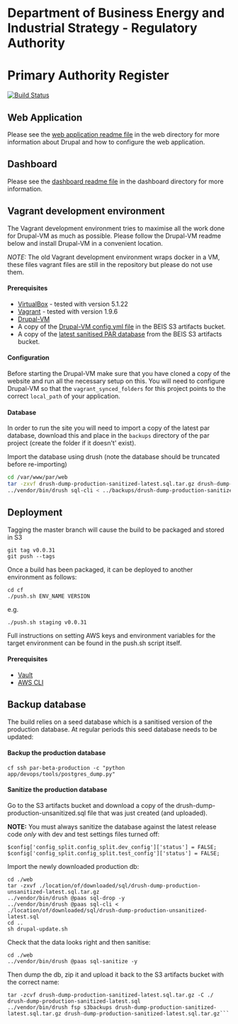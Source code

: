 # Department of Business Energy and Industrial Strategy - Regulatory Authority

# Primary Authority Register

[![Build Status](https://travis-ci.org/UKGovernmentBEIS/beis-primary-authority-register.svg?branch=master)](https://travis-ci.org/UKGovernmentBEIS/beis-primary-authority-register)

## Web Application

Please see the [web application readme file](https://github.com/TransformCore/beis-par-beta/blob/master/web/README.md) in the web directory for more information about Drupal and how to configure the web application.

## Dashboard

Please see the [dashboard readme file](https://github.com/TransformCore/beis-par-beta/blob/master/dashboard/README.md) in the dashboard directory for more information.

## Vagrant development environment

The Vagrant development environment tries to maximise all the work done for Drupal-VM as much as possible. Please follow the Drupal-VM readme below and install Drupal-VM in a convenient location.

*NOTE:* The old Vagrant development environment wraps docker in a VM, these files vagrant files are still in the repository but please do not use them.

#### Prerequisites

* [VirtualBox](https://www.virtualbox.org/wiki/Downloads) - tested with version 5.1.22
* [Vagrant](https://www.vagrantup.com/downloads.html) - tested with version 1.9.6
* [Drupal-VM](https://github.com/kalpaitch/drupal-vm)
* A copy of the [Drupal-VM config.yml file](https://s3.eu-west-2.amazonaws.com/beis-par-artifacts/dev/config.yml) in the BEIS S3 artifacts bucket.
* A copy of the [latest sanitised PAR database](https://s3.eu-west-2.amazonaws.com/beis-par-artifacts/backups/drush-dump-production-sanitized-latest.sql.tar.gz) from the BEIS S3 artifacts bucket.

#### Configuration

Before starting the Drupal-VM make sure that you have cloned a copy of the website and run all the necessary setup on this. You will need to configure Drupal-VM so that the `vagrant_synced_folders` for this project points to the correct `local_path` of your application.

#### Database

In order to run the site you will need to import a copy of the latest par database, download this and place in the `backups` directory of the par project (create the folder if it doesn't' exist).

Import the database using drush (note the database should be truncated before re-importing)
```bash
cd /var/www/par/web
tar -zxvf drush-dump-production-sanitized-latest.sql.tar.gz drush-dump-production-sanitized-latest.sql
../vendor/bin/drush sql-cli < ../backups/drush-dump-production-sanitized-latest.sql
```
    
## Deployment

Tagging the master branch will cause the build to be packaged and stored in S3

    git tag v0.0.31
    git push --tags
    
Once a build has been packaged, it can be deployed to another environment as follows:

    cd cf
    ./push.sh ENV_NAME VERSION
    
e.g.

    ./push.sh staging v0.0.31    
    
Full instructions on setting AWS keys and environment variables for the target environment can be found in the push.sh script itself.

#### Prerequisites

* [Vault](https://www.vaultproject.io/)
* [AWS CLI](https://aws.amazon.com/cli/)

## Backup database

The build relies on a seed database which is a sanitised version of the production database. At regular periods this seed database needs to be updated:

#### Backup the production database
```
cf ssh par-beta-production -c "python app/devops/tools/postgres_dump.py"
```

#### Sanitize the production database
Go to the S3 artifacts bucket and download a copy of the drush-dump-production-unsanitized.sql file that was just created (and uploaded).

**NOTE:** You must always sanitize the database against the latest release code _only_ with dev and test settings files turned off:
```
$config['config_split.config_split.dev_config']['status'] = FALSE;
$config['config_split.config_split.test_config']['status'] = FALSE;
```

Import the newly downloaded production db:
```
cd ./web
tar -zxvf ./location/of/downloaded/sql/drush-dump-production-unsanitized-latest.sql.tar.gz
../vendor/bin/drush @paas sql-drop -y
../vendor/bin/drush @paas sql-cli < ./location/of/downloaded/sql/drush-dump-production-unsanitized-latest.sql
cd ..
sh drupal-update.sh
```

Check that the data looks right and then sanitise:
```
cd ./web
../vendor/bin/drush @paas sql-sanitize -y
```

Then dump the db, zip it and upload it back to the S3 artifacts bucket with the correct name:
```../vendor/bin/drush @paas sql-dump --result-file=./drush-dump-production-sanitized-latest.sql --extra="-O -x"
tar -zcvf drush-dump-production-sanitized-latest.sql.tar.gz -C ./ drush-dump-production-sanitized-latest.sql
../vendor/bin/drush fsp s3backups drush-dump-production-sanitized-latest.sql.tar.gz drush-dump-production-sanitized-latest.sql.tar.gz```
